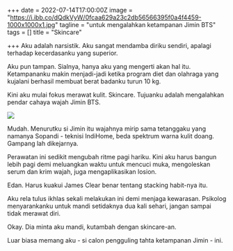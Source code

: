 +++
date = 2022-07-14T17:00:00Z
image = "https://i.ibb.co/dQdkVyW/0fcaa629a23c2db56566395f0a4f4459-1000x1000x1.jpg"
tagline = "untuk mengalahkan ketampanan Jimin BTS"
tags = []
title = "Skincare"

+++
Aku adalah narsistik. Aku sangat mendamba diriku sendiri, apalagi terhadap kecerdasanku yang superior.

Aku pun tampan. Sialnya, hanya aku yang mengerti akan hal itu. Ketampananku makin menjadi-jadi ketika program diet dan olahraga yang kujalani berhasil membuat berat badanku turun 10 kg.

Kini aku mulai fokus merawat kulit. Skincare. Tujuanku adalah mengalahkan pendar cahaya wajah Jimin BTS.

![](https://i.ibb.co/dQdkVyW/0fcaa629a23c2db56566395f0a4f4459-1000x1000x1.jpg)

Mudah. Menurutku si Jimin itu wajahnya mirip sama tetanggaku yang namanya Sopandi - teknisi IndiHome, beda spektrum warna kulit doang. Gampang lah dikejarnya.

Perawatan ini sedikit mengubah ritme pagi hariku. Kini aku harus bangun lebih pagi demi meluangkan waktu untuk mencuci muka, mengoleskan serum dan krim wajah, juga mengaplikasikan losion.

Edan. Harus kuakui James Clear benar tentang stacking habit-nya itu.

Aku rela tulus ikhlas sekali melakukan ini demi menjaga kewarasan. Psikolog menyarankanku untuk mandi setidaknya dua kali sehari, jangan sampai tidak merawat diri.

Okay. Dia minta aku mandi, kutambah dengan skincare-an.

Luar biasa memang aku - si calon pengguling tahta ketampanan Jimin - ini.